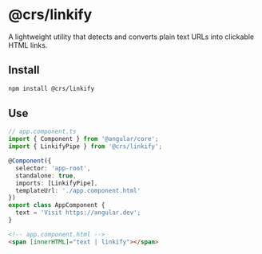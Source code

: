 # @crs/linkify

A lightweight utility that detects and converts plain text URLs into clickable HTML links.

## Install

```sh
npm install @crs/linkify
```

## Use

```ts
// app.component.ts
import { Component } from '@angular/core';
import { LinkifyPipe } from '@crs/linkify';

@Component({
  selector: 'app-root',
  standalone: true,
  imports: [LinkifyPipe],
  templateUrl: './app.component.html'
})
export class AppComponent {
  text = 'Visit https://angular.dev';
}
```

```html
<!-- app.component.html -->
<span [innerHTML]="text | linkify"></span>
```